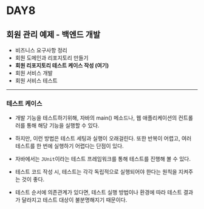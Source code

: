 # DAY8

## 회원 관리 예제 - 백엔드 개발

- 비즈니스 요구사항 정리
- 회원 도메인과 리포지토리 만들기 
- **회원 리포지토리 테스트 케이스 작성 (여기)**
- 회원 서비스 개발
- 회원 서비스 테스트

---

### 테스트 케이스
- 개발 기능을 테스트하기위해, 자바의 main() 메소드나, 웹 애플리케이션의 컨트롤러를 통해 해당 기능을 실행할 수 있다.
- 하지만, 이런 방법은 테스트 세팅과 실행이 오래걸린다. 또한 반복이 어렵고, 여러 테스트를 한 번에 실행하기 어렵다는 단점이 있다.
- 자바에서는 `JUnit`이라는 테스트 프레임워크를 통해 테스트를 진행해 볼 수 있다.

- 테스트 코드 작성 시, 테스트는 각각 독립적으로 실행되어야 한다는 원칙을 지켜주는 것이 좋다.
- 테스트 순서에 의존관계가 있다면, 테스트 실행 방법이나 환경에 따라 테스트 결과가 달라지고 테스트 대상이 불분명해지기 때문이다.